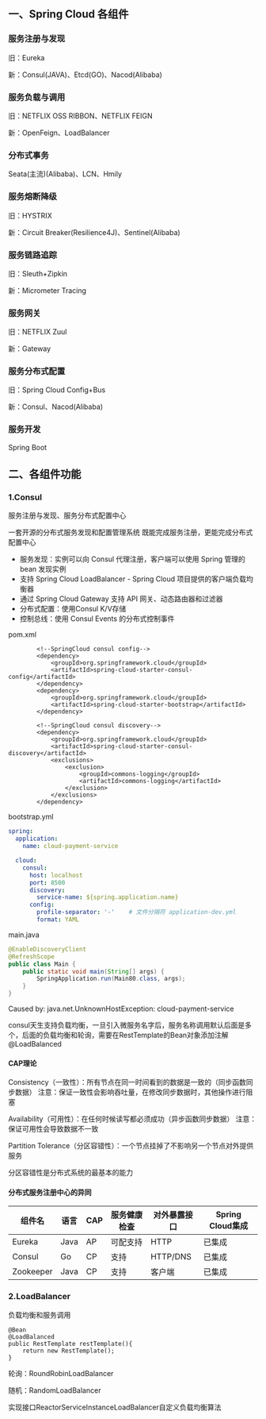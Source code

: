## 一、Spring Cloud 各组件

### 服务注册与发现

旧：Eureka

新：Consul(JAVA)、Etcd(GO)、Nacod(Alibaba)

### 服务负载与调用

旧：NETFLIX OSS RIBBON、NETFLIX FEIGN

新：OpenFeign、LoadBalancer

### 分布式事务

Seata(主流)(Alibaba)、LCN、Hmily

### 服务熔断降级

旧：HYSTRIX

新：Circuit Breaker(Resilience4J)、Sentinel(Alibaba)

### 服务链路追踪

旧：Sleuth+Zipkin

新：Micrometer Tracing

### 服务网关

旧：NETFLIX Zuul

新：Gateway

### 服务分布式配置

旧：Spring Cloud Config+Bus

新：Consul、Nacod(Alibaba)

### 服务开发

Spring Boot

## 二、各组件功能

### 1.Consul

服务注册与发现、服务分布式配置中心

一套开源的分布式服务发现和配置管理系统 既能完成服务注册，更能完成分布式配置中心

- 服务发现：实例可以向 Consul 代理注册，客户端可以使用 Spring 管理的 bean 发现实例
- 支持 Spring Cloud LoadBalancer - Spring Cloud 项目提供的客户端负载均衡器
- 通过 Spring Cloud Gateway 支持 API 网关、动态路由器和过滤器
- 分布式配置：使用Consul K/V存储
- 控制总线：使用 Consul Events 的分布式控制事件

pom.xml

```pom
        <!--SpringCloud consul config-->
        <dependency>
            <groupId>org.springframework.cloud</groupId>
            <artifactId>spring-cloud-starter-consul-config</artifactId>
        </dependency>
        <dependency>
            <groupId>org.springframework.cloud</groupId>
            <artifactId>spring-cloud-starter-bootstrap</artifactId>
        </dependency>
        
        <!--SpringCloud consul discovery-->
        <dependency>
            <groupId>org.springframework.cloud</groupId>
            <artifactId>spring-cloud-starter-consul-discovery</artifactId>
            <exclusions>
                <exclusion>
                    <groupId>commons-logging</groupId>
                    <artifactId>commons-logging</artifactId>
                </exclusion>
            </exclusions>
        </dependency>
```
bootstrap.yml

```yml
spring:
  application:
    name: cloud-payment-service

  cloud:
    consul:
      host: localhost
      port: 8500
      discovery:
        service-name: ${spring.application.name}
      config:
        profile-separator: '-'    # 文件分隔符 application-dev.yml
        format: YAML
```
main.java

```java
@EnableDiscoveryClient
@RefreshScope		
public class Main {
    public static void main(String[] args) {
        SpringApplication.run(Main80.class, args);
    }
}
```

Caused by: java.net.UnknownHostException: cloud-payment-service

consul天生支持负载均衡，一旦引入微服务名字后，服务名称调用默认后面是多个，后面的负载均衡和轮询，需要在RestTemplate的Bean对象添加注解@LoadBalanced

#### CAP理论

Consistency（一致性）：所有节点在同一时间看到的数据是一致的（同步函数同步数据）		注意：保证一致性会影响吞吐量，在修改同步数据时，其他操作进行阻塞

Availability（可用性）：在任何时候读写都必须成功（异步函数同步数据）		注意：保证可用性会导致数据不一致

Partition Tolerance（分区容错性）：一个节点挂掉了不影响另一个节点对外提供服务

分区容错性是分布式系统的最基本的能力

#### 分布式服务注册中心的异同

| 组件名    | 语言 | CAP  | 服务健康检查 | 对外暴露接口 | Spring Cloud集成 |
| --------- | ---- | ---- | ------------ | ------------ | ---------------- |
| Eureka    | Java | AP   | 可配支持     | HTTP         | 已集成           |
| Consul    | Go   | CP   | 支持         | HTTP/DNS     | 已集成           |
| Zookeeper | Java | CP   | 支持         | 客户端       | 已集成           |

### 2.LoadBalancer

负载均衡和服务调用

```
@Bean
@LoadBalanced
public RestTemplate restTemplate(){
	return new RestTemplate();
}
```

轮询：RoundRobinLoadBalancer

随机：RandomLoadBalancer

实现接口ReactorServiceInstanceLoadBalancer自定义负载均衡算法
